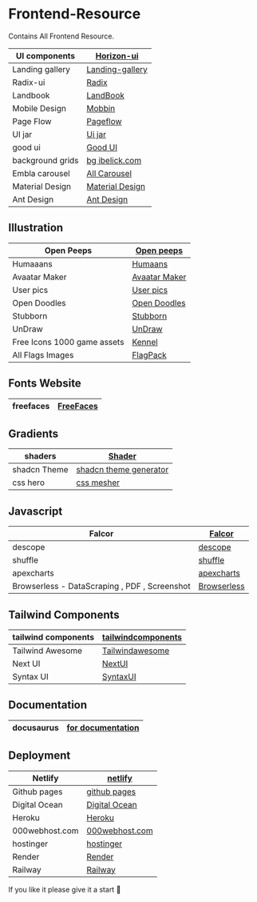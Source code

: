 # Frontend-Resource
Contains All Frontend Resource.


| UI components | [Horizon-ui](https://horizon-ui.com/) |
|---------------|---------------------------------------|
| Landing gallery | [Landing-gallery](https://www.landing.gallery/) |
| Radix-ui | [Radix](https://www.radix-ui.com/) |
| Landbook | [LandBook](https://land-book.com/) |
| Mobile Design | [Mobbin](https://mobbin.com/browse/android/apps) |
| Page Flow | [Pageflow](https://pageflows.com/) | 
| UI jar | [ Ui jar ](https://uijar.com/) |
| good ui | [Good UI](https://goodui.org/) |
| background grids | [bg ibelick.com](https://bg.ibelick.com/) | 
| Embla carousel | [All Carousel](https://www.embla-carousel.com/examples/generator/) |
| Material Design | [Material Design](https://m3.material.io/) |
| Ant Design | [Ant Design](https://ant.design/) |

## Illustration

| Open Peeps | [Open peeps](https://www.openpeeps.com/) | 
-------------| -----------------------------------------|
| Humaaans | [Humaans](https://www.humaaans.com/) | 
| Avaatar Maker | [Avaatar Maker](https://avamake.com/) |
| User pics | [User pics](https://userpics.craftwork.design/) |
| Open Doodles | [Open Doodles](https://www.opendoodles.com/) | 
| Stubborn | [Stubborn](https://stubborn.fun/) |
| UnDraw | [UnDraw](https://undraw.co/illustrations) |
| Free Icons 1000 game assets       | [Kennel](https://kenney.nl/) |
| All Flags Images | [FlagPack](https://flagpack.xyz/) |


## Fonts Website 
| freefaces | [FreeFaces](https://www.freefaces.gallery/typefaces/skyscapers) |
|-----------| ----------------------------------------------------------------|


## Gradients
| shaders | [Shader](https://www.shadergradient.co/) |
|----------| ----------------------------------------|
| shadcn Theme | [shadcn theme generator](https://gradient.page/tools/shadcn-ui-theme-generator) |
| css hero | [css mesher](https://www.csshero.org/mesher/) |


## Javascript

| Falcor | [Falcor](https://netflix.github.io/falcor/) |
|--------| --------------------------------------------|
| descope | [descope](https://www.descope.com/) |
| shuffle | [shuffle](https://shuffle.dev/) |
| apexcharts | [apexcharts](https://apexcharts.com/) | 
| Browserless - DataScraping , PDF , Screenshot | [Browserless](https://www.browserless.io/) |


## Tailwind Components
| tailwind components | [tailwindcomponents](https://tailwindcomponents.com/) |
|---------------------| ------------------------------------------------------|
| Tailwind Awesome | [Tailwindawesome](https://www.tailwindawesome.com/?price=free) |
| Next UI | [NextUI](https://nextui.org/) |
| Syntax UI | [SyntaxUI](https://syntaxui.com/) |


## Documentation
| docusaurus | [for documentation ](https://docusaurus.io/docs) |
| -----------| -------------------------------------------------|


## Deployment 
| Netlify | [netlify](https://www.netlify.com/) | 
| --------| ------------------------------------| 
| Github pages | [github pages](https://pages.github.com/) |
| Digital Ocean | [Digital Ocean](https://www.digitalocean.com) |
| Heroku | [Heroku](https://www.heroku.com/) |
| 000webhost.com | [000webhost.com](https://www.000webhost.com/) |
| hostinger  | [hostinger](https://www.hostinger.in/) |
| Render | [Render](https://render.com/) |
| Railway | [Railway](https://railway.app/) |

If you like it please give it a start 🌟
